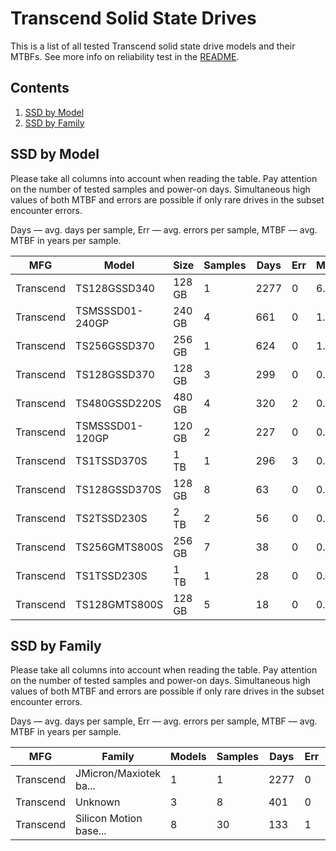 Transcend Solid State Drives
============================

This is a list of all tested Transcend solid state drive models and their MTBFs. See
more info on reliability test in the [README](https://github.com/linuxhw/EnterpriseDrive).

Contents
--------

1. [ SSD by Model  ](#ssd-by-model)
2. [ SSD by Family ](#ssd-by-family)

SSD by Model
------------

Please take all columns into account when reading the table. Pay attention on the
number of tested samples and power-on days. Simultaneous high values of both MTBF
and errors are possible if only rare drives in the subset encounter errors.

Days — avg. days per sample,
Err  — avg. errors per sample,
MTBF — avg. MTBF in years per sample.

| MFG       | Model              | Size   | Samples | Days  | Err   | MTBF |
|-----------|--------------------|--------|---------|-------|-------|------|
| Transcend | TS128GSSD340       | 128 GB | 1       | 2277  | 0     | 6.24   |
| Transcend | TSMSSSD01-240GP    | 240 GB | 4       | 661   | 0     | 1.81   |
| Transcend | TS256GSSD370       | 256 GB | 1       | 624   | 0     | 1.71   |
| Transcend | TS128GSSD370       | 128 GB | 3       | 299   | 0     | 0.82   |
| Transcend | TS480GSSD220S      | 480 GB | 4       | 320   | 2     | 0.63   |
| Transcend | TSMSSSD01-120GP    | 120 GB | 2       | 227   | 0     | 0.62   |
| Transcend | TS1TSSD370S        | 1 TB   | 1       | 296   | 3     | 0.20   |
| Transcend | TS128GSSD370S      | 128 GB | 8       | 63    | 0     | 0.17   |
| Transcend | TS2TSSD230S        | 2 TB   | 2       | 56    | 0     | 0.16   |
| Transcend | TS256GMTS800S      | 256 GB | 7       | 38    | 0     | 0.10   |
| Transcend | TS1TSSD230S        | 1 TB   | 1       | 28    | 0     | 0.08   |
| Transcend | TS128GMTS800S      | 128 GB | 5       | 18    | 0     | 0.05   |

SSD by Family
-------------

Please take all columns into account when reading the table. Pay attention on the
number of tested samples and power-on days. Simultaneous high values of both MTBF
and errors are possible if only rare drives in the subset encounter errors.

Days — avg. days per sample,
Err  — avg. errors per sample,
MTBF — avg. MTBF in years per sample.

| MFG       | Family                 | Models | Samples | Days  | Err   | MTBF |
|-----------|------------------------|--------|---------|-------|-------|------|
| Transcend | JMicron/Maxiotek ba... | 1      | 1       | 2277  | 0     | 6.24   |
| Transcend | Unknown                | 3      | 8       | 401   | 0     | 1.10   |
| Transcend | Silicon Motion base... | 8      | 30      | 133   | 1     | 0.31   |
